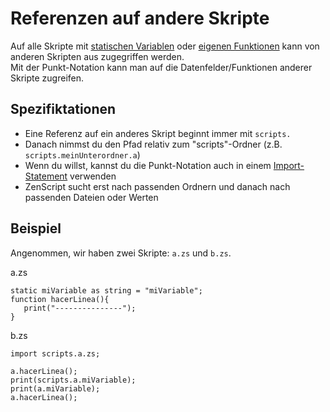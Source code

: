 # Referenzen auf andere Skripte

Auf alle Skripte mit [statischen Variablen](/AdvancedFunctions/Global_Static_Variables/) oder [eigenen Funktionen](/AdvancedFunctions/Custom_Functions/) kann von anderen Skripten aus zugegriffen werden.  
Mit der Punkt-Notation kann man auf die Datenfelder/Funktionen anderer Skripte zugreifen.

## Spezifiktationen

- Eine Referenz auf ein anderes Skript beginnt immer mit `scripts.`
- Danach nimmst du den Pfad relativ zum "scripts"-Ordner (z.B. `scripts.meinUnterordner.a`)
- Wenn du willst, kannst du die Punkt-Notation auch in einem [Import-Statement](/AdvancedFunctions/Import/) verwenden
- ZenScript sucht erst nach passenden Ordnern und danach nach passenden Dateien oder Werten

## Beispiel

Angenommen, wir haben zwei Skripte: `a.zs` und `b.zs`.

a.zs

```zenscript
static miVariable as string = "miVariable";
function hacerLinea(){
   print("---------------");
}

```

b.zs

```zenscript
import scripts.a.zs;

a.hacerLinea();
print(scripts.a.miVariable);
print(a.miVariable);
a.hacerLinea();

```